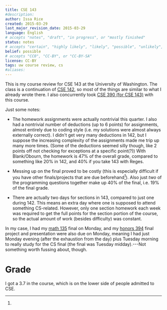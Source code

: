 ```yaml
---
title: CSE 143
#description: 
author: Issa Rice
created: 2015-03-29
last_major_revision_date: 2015-03-29
language: English
# accepts "notes", "draft", "in progress", or "mostly finished"
status: notes
# accepts "certain", "highly likely", "likely", "possible", "unlikely", "highly unlikely", "remote", "impossible", "log", "emotional", or "fiction"
belief: possible
# accepts "CC0", "CC-BY", or "CC-BY-SA"
license: CC-BY
tags: uw course review, cs
#aliases: 
---
```


This is my course review for CSE 143 at the University of Washington.
The class is a continuation of [CSE 142](), so most of the things are similar to what I already wrote there.
I also concurrently took [CSE 390 (for CSE 143)]() with this course.

Just some notes:

- The homework assignments were actually nontrivial this quarter.
I also had a nontrivial number of deductions (up to 6 points) for assignments, almost entirely due to coding style (i.e. my solutions were almost always externally correct).
I didn't get very many deductions in 142, but I suppose the increasing complexity of the assignments made me trip up many more times.
(Some of the deductions seemed silly though, like 2 points off not checking for exceptions at a specific point(?))
With Blank/Obourn, the homework is 47% of the overall grade, compared to something like 20% in 142, and 40% if you take 143 with Reges.

- Messing up on the final proved to be costly (this is especially difficult if you have other finals/projects that are due beforehand[^rant]).
Also just *two* of the programming questions together make up 40% of the final, i.e. 19% of the final grade.

- There are actually two days for sections in 143, compared to just one during 142.
This means an extra day where one is supposed to attend something CS-related.
However, only one section homework each week was required to get the full points for the section portion of the course, so the actual amount of work (besides difficulty) was constant.

[^rant]:
In my case, I had my [math 135]() final on Monday, and my [honors 394]() final project and presentation were also due on Monday, meaning I had just Monday evening (after the exhaustion from the day) plus Tuesday morning to really study for the CS final (the final was Tuesday midday).---Not something worth fussing about, though.

# Grade

I got a 3.7 in the course, which is on the lower side of people admitted to CSE.
